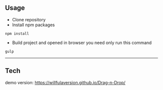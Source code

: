 ## Usage
- Сlone repository
- Install npm packages
```start
npm install
```
- Build project and opened in browser you need only run this command
```build
gulp
```
---

## Tech

demo version: https://willfulaversion.github.io/Drag-n-Drop/
